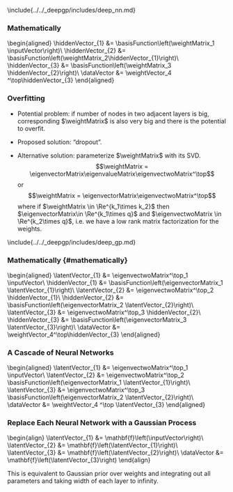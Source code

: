 \include{../../_deepgp/includes/deep_nn.md}

### Mathematically

\begin{aligned}
    \hiddenVector_{1} &= \basisFunction\left(\weightMatrix_1 \inputVector\right)\\
    \hiddenVector_{2} &=  \basisFunction\left(\weightMatrix_2\hiddenVector_{1}\right)\\
    \hiddenVector_{3} &= \basisFunction\left(\weightMatrix_3 \hiddenVector_{2}\right)\\
    \dataVector &= \weightVector_4 ^\top\hiddenVector_{3}
\end{aligned}

### Overfitting

-   Potential problem: if number of nodes in two adjacent layers is big,
    corresponding $\weightMatrix$ is also very big and there is the
    potential to overfit.

-   Proposed solution: “dropout”.

-   Alternative solution: parameterize $\weightMatrix$ with its SVD.
    $$\weightMatrix = \eigenvectorMatrix\eigenvalueMatrix\eigenvectwoMatrix^\top$$
    or $$\weightMatrix = \eigenvectorMatrix\eigenvectwoMatrix^\top$$
    where if $\weightMatrix \in \Re^{k_1\times k_2}$ then
    $\eigenvectorMatrix\in \Re^{k_1\times q}$ and
    $\eigenvectwoMatrix \in \Re^{k_2\times q}$, i.e. we have a low rank
    matrix factorization for the weights.

\include{../../_deepgp/includes/deep_gp.md}

### Mathematically {#mathematically}

\begin{aligned}
    \latentVector_{1} &= \eigenvectwoMatrix^\top_1 \inputVector\\
    \hiddenVector_{1} &= \basisFunction\left(\eigenvectorMatrix_1 \latentVector_{1}\right)\\
    \latentVector_{2} &= \eigenvectwoMatrix^\top_2 \hiddenVector_{1}\\
    \hiddenVector_{2} &= \basisFunction\left(\eigenvectorMatrix_2 \latentVector_{2}\right)\\
    \latentVector_{3} &= \eigenvectwoMatrix^\top_3 \hiddenVector_{2}\\
    \hiddenVector_{3} &= \basisFunction\left(\eigenvectorMatrix_3 \latentVector_{3}\right)\\
    \dataVector &= \weightVector_4^\top\hiddenVector_{3}
\end{aligned}

### A Cascade of Neural Networks

\begin{aligned}
    \latentVector_{1} &= \eigenvectwoMatrix^\top_1 \inputVector\\
    \latentVector_{2} &= \eigenvectwoMatrix^\top_2 \basisFunction\left(\eigenvectorMatrix_1 \latentVector_{1}\right)\\
    \latentVector_{3} &= \eigenvectwoMatrix^\top_3 \basisFunction\left(\eigenvectorMatrix_2 \latentVector_{2}\right)\\
    \dataVector &= \weightVector_4 ^\top \latentVector_{3}
\end{aligned}

### Replace Each Neural Network with a Gaussian Process

\begin{align}
    \latentVector_{1} &= \mathbf{f}\left(\inputVector\right)\\
    \latentVector_{2} &= \mathbf{f}\left(\latentVector_{1}\right)\\
    \latentVector_{3} &= \mathbf{f}\left(\latentVector_{2}\right)\\
    \dataVector &= \mathbf{f}\left(\latentVector_{3}\right)
\end{align}

This is equivalent to Gaussian prior over weights and integrating out
all parameters and taking width of each layer to infinity.


